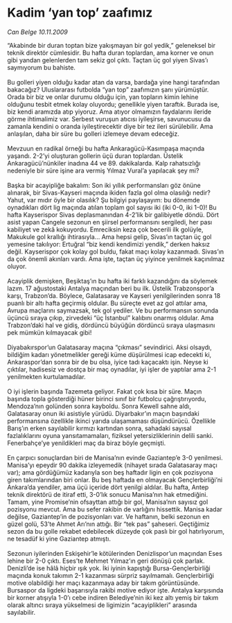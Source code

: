 # Kadim ‘yan top’ zaafımız

*Can Belge 10.11.2009*

<div class="taraf_structure_2col_1zq">
<div class="margen_n">



 <p>“Akabinde bir duran toptan bize yakışmayan bir gol yedik,” geleneksel bir teknik direktör cümlesidir. Bu hafta duran toplardan, ama korner ve onun gibi yandan gelenlerden tam sekiz gol çıktı. Taçtan üç gol yiyen Sivas’ı saymıyorum bu bahiste. <br/><br/>Bu golleri yiyen olduğu kadar atan da varsa, bardağa yine hangi tarafından bakacağız? Uluslararası futbolda “yan top” zaafımızın şanı yürümüştür. Orada bir biz ve onlar durumu olduğu için, yan topların kimin lehine olduğunu tesbit etmek kolay oluyordu; genellikle yiyen taraftık. Burada ise, biz kendi aramızda atıp yiyoruz. Ama atıyor olmamızın faydalarını ileride görme ihtimalimiz var. Serbest vuruşun atıcısı iyileşirse, savunucusu da zamanla kendini o oranda iyileştirecektir diye bir tez ileri sürülebilir. Ama anlaşılan, daha bir süre bu golleri izlemeye devam edeceğiz. <br/><br/>Mevzuun en radikal örneği bu hafta Ankaragücü-Kasımpaşa maçında yaşandı. 2-2’yi oluşturan gollerin üçü duran toplardan. Üstelik Ankaragücü’nünkiler inadına 44 ve 89. dakikalarda. Kalp rahatsızlığı nedeniyle bir süre işine ara vermiş Yılmaz Vural’a yapılacak şey mi? <br/><br/>Başka bir acayipliğe bakalım: Son iki yıllık performansları göz önüne alınarak, bir Sivas-Kayseri maçında ikiden fazla gol olma olasılığı nedir? Yahut, var mıdır öyle bir olasılık? Şu bilgiyi paylaşayım: bu dönemde oynadıkları dört lig maçında atılan toplam gol sayısı iki (iki 0-0, iki 1-0)! Bu hafta Kayserispor Sivas deplasmanından 4-2’lik bir galibiyetle döndü. Dört asist yapan Cangele sezonun en şiirsel performansını sergiledi, her pası kabiliyet ve zekâ kokuyordu. Emreciksin keza çok becerili ilk golüyle, Makukule gol krallığı ihtirasıyla... Ama hepsi gelip, Sivas’ın taçtan üç gol yemesine takılıyor: Ertuğral “biz kendi kendimizi yendik,” derken haksız değil. Kayserispor çok kolay gol buldu, fakat maçı kolay kazanmadı. Sivas’ın da çok önemli akınları vardı. Ama işte, taçtan üç yiyince yenilmek kaçınılmaz oluyor. <br/><br/>Acayiplik demişken, Beşiktaş’ın bu hafta iki farklı kazandığını da söylemek lazım. 17 ağustostaki Antalya maçından beri bu ilk. Üstelik Trabzonspor’a karşı, Trabzon’da. Böylece, Galatasaray ve Kayseri yenilgilerinden sonra 18 puanlı bir altı hafta geçirmiş oldular. Bu süreçte evet az gol attılar ama, Avrupa maçlarını saymazsak, tek gol yediler. Ve bu performansın sonunda üçüncü sıraya çıkıp, zirvedeki “üç İstanbul” kalıbını onarmış oldular. Ama Trabzon’daki hal ve gidiş, dördüncü büyüğün dördüncü sıraya ulaşmasını pek mümkün kılmayacak gibi! <br/><br/>Diyabakırspor’un Galatasaray maçına “çıkması” sevindirici. Aksi olsaydı, bildiğim kadarı yönetmelikler gereği küme düşürülmesi icap edecekti ki, Ankaraspor’dan sonra bir de bu olsa, iyice tadı kaçacaktı işin. Neyse ki çıktılar, hadisesiz ve dostça bir maç oynadılar, iyi işler de yaptılar ama 2-1 yenilmekten kurtulamadılar. <br/><br/>O iyi işlerin başında Tazemeta geliyor. Fakat çok kısa bir süre. Maçın başında topla gösterdiği hüner birinci sınıf bir futbolcu çağrıştırıyordu, Mendoza’nın golünden sonra kayboldu. Sonra Kewell sahne aldı, Galatasaray onun iki asistiyle yürüdü. Diyarbakır’ın maçın başındaki performansına özellikle ikinci yarıda ulaşamaması düşündürücü. Özellikle Barış’ın erken sayılabilir kırmızı kartından sonra, sahadaki sayısal fazlalıklarını oyuna yansıtamamaları, fiziksel yetersizliklerinin delili sanki. Fenerbahçe’ye yenildikleri maç da biraz böyle geçmişti. <br/><br/>En çarpıcı sonuçlardan biri de Manisa’nın evinde Gaziantep’e 3-0 yenilmesi. Manisa’yı epeydir 90 dakika izleyemedik (nihayet sırada Galatasaray maçı var); ama gördüğümüz kadarıyla son beş haftadır ligin en çok pozisyona giren takımlarından biri onlar. Bu beş haftada en olmayacak Gençlerbirliği’ni Ankara’da yendiler, ama üçü içeride dört yenilgi aldılar. Bu hafta, Antep teknik direktörü de itiraf etti, 3-0’lık sonucu Manisa’nın hak etmediğini. Tamam, yine Promise’nin ofsayttan attığı bir gol, Manisa’nın sayısız gol pozisyonu mevcut. Ama bu sefer rakibin de varlığını hissettik. Manisa kadar değilse, Gaziantep’in de pozisyonları var. Ve haftanın, belki sezonun en güzel golü, 53’te Ahmet Arı’nın attığı. Bir “tek pas” şaheseri. Geçtiğimiz sezon da bu golle rekabet edebilecek düzeyde çok paslı bir gol hatırlıyorum, ne tesadüf ki yine Gaziantep atmıştı. <br/><br/>Sezonun iyilerinden Eskişehir’le kötülerinden Denizlispor’un maçından Eses lehine bir 2-0 çıktı. Eses’te Mehmet Yılmaz’ın geri dönüşü çok parlak. Denizli’de ise hâlâ hiçbir ışık yok. İki iyinin kapıştığı Bursa-Gençlerbirliği maçında konuk takımın 2-1 kazanması sürpriz sayılmamalı. Gençlerbirliği motive olabildiği her maçı kazanmaya aday bir takım görüntüsünde. Bursaspor da ligdeki başarısıyla rakibi motive ediyor işte. Antalya karşısında bir korner atışıyla 1-0’ı cebe indiren Belediye’nin iki kez altı yemiş bir takım olarak altıncı sıraya yükselmesi de ligimizin “acayiplikleri” arasında sayılabilir.</p>
<br/>
<br/>
<br/>



<br/>


<div id="taraf_not">
</div>

</div>


</div>
